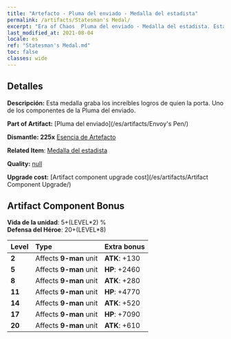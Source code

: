 ```yaml
---
title: "Artefacto - Pluma del enviado - Medalla del estadista"
permalink: /artifacts/Statesman's Medal/
excerpt: "Era of Chaos  Pluma del enviado - Medalla del estadista. Esta medalla graba los increíbles logros de quien la porta. Uno de los componentes de la Pluma del enviado."
last_modified_at: 2021-08-04
locale: es
ref: "Statesman's Medal.md"
toc: false
classes: wide
---
```




## Detalles

 **Descripción:** Esta medalla graba los increíbles logros de quien la porta. Uno de los componentes de la Pluma del enviado.

 **Part of Artifact:** [Pluma del enviado](/es/artifacts/Envoy's Pen/)

 **Dismantle: 225x** [Esencia de Artefacto](/ItemsES/con_905/)

 **Related Item**: [Medalla del estadista](/es/Items/art_2155/)

 **Quality:** [null](/es/artifacts/null/)

 **Upgrade cost:** [Artifact component upgrade cost](/es/artifacts/Artifact Component Upgrade/)

## Artifact Component Bonus

  **Vida de la unidad**: 5+(LEVEL\*2) %<br/>**Defensa del Héroe**: 20+(LEVEL\*8)

  |  Level  | Type |    Extra bonus  | 
  |:--------|:-----|:----------------| 
  | **2** | Affects **9-man** unit | **ATK**: +130 | 
  | **5** | Affects **9-man** unit | **HP**: +2460 | 
  | **8** | Affects **9-man** unit | **ATK**: +280 | 
  | **11** | Affects **9-man** unit | **HP**: +4770 | 
  | **14** | Affects **9-man** unit | **ATK**: +520 | 
  | **17** | Affects **9-man** unit | **HP**: +7090 | 
  | **20** | Affects **9-man** unit | **ATK**: +610 | 
